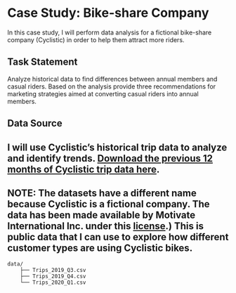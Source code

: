 # Case Study: Bike-share Company
In this case study, I will perform data analysis for a fictional bike-share company (Cyclistic) in order to help them attract more riders. 
## Task Statement
Analyze historical data to find differences between annual members and casual riders. Based on the analysis provide three recommendations for marketing strategies aimed at converting casual riders into annual members.
## Data Source
I will use Cyclistic’s historical trip data to analyze and identify trends. [Download the previous 12 months of Cyclistic trip data
here](https://divvy-tripdata.s3.amazonaws.com/index.html). 
---
**NOTE**:
The datasets have a different name because Cyclistic is a fictional company.
The data has been made available by Motivate International Inc. under this [license](https://ride.divvybikes.com/data-license-agreement).) This is public data that I can use to explore how different customer types are using Cyclistic bikes.
---

```
data/
    ├── Trips_2019_Q3.csv
    ├── Trips_2019_Q4.csv
    └── Trips_2020_Q1.csv
```
